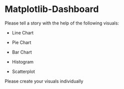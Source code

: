 # Matplotlib-Dashboard


Please tell a story with the help of the following visuals:

- Line Chart

- Pie Chart

- Bar Chart

- Histogram

- Scatterplot

Please create your visuals individually
